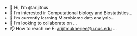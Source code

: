 - 👋 Hi, I’m @arijitnus
- 👀 I’m interested in Computational biology and Biostatistics...
- 🌱 I’m currently learning Microbiome data analysis...
- 💞️ I’m looking to collaborate on ...
- 📫 How to reach me E: arijitmukherjee@u.nus.edu ...

<!---
arijitnus/arijitnus is a ✨ special ✨ repository because its `README.md` (this file) appears on your GitHub profile.
You can click the Preview link to take a look at your changes.
--->
